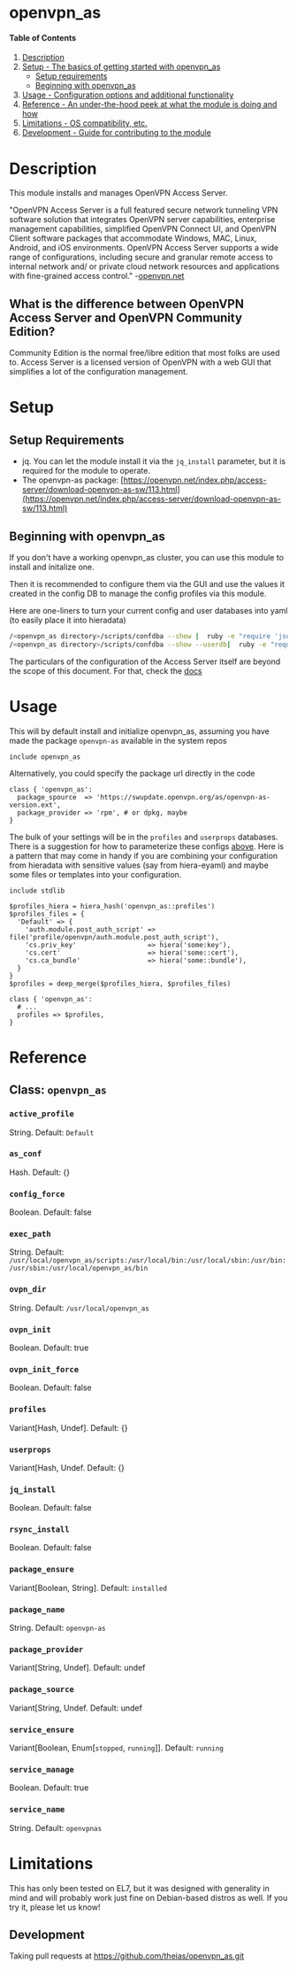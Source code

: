 openvpn_as
==========

#### Table of Contents

1. [Description](#description)
2. [Setup - The basics of getting started with openvpn_as](#setup)
    * [Setup requirements](#setup-requirements)
    * [Beginning with openvpn_as](#beginning-with-openvpn_as)
3. [Usage - Configuration options and additional functionality](#usage)
4. [Reference - An under-the-hood peek at what the module is doing and how](#reference)
5. [Limitations - OS compatibility, etc.](#limitations)
6. [Development - Guide for contributing to the module](#development)

# Description

This module installs and manages OpenVPN Access Server.

"OpenVPN Access Server is a full featured secure network tunneling VPN software solution that integrates OpenVPN server
capabilities, enterprise management capabilities, simplified OpenVPN Connect UI, and OpenVPN Client software packages
that accommodate Windows, MAC, Linux, Android, and iOS environments. OpenVPN Access Server supports a wide range of
configurations, including secure and granular remote access to internal network and/ or private cloud network resources
and applications with fine-grained access control." -[openvpn.net]

## What is the difference between OpenVPN Access Server and OpenVPN Community Edition?

Community Edition is the normal free/libre edition that most folks are used to. Access Server is a licensed version of OpenVPN with a web GUI that simplifies a lot of the configuration management.

# Setup

## Setup Requirements

* jq. You can let the module install it via the `jq_install` parameter, but it is required for the module to operate.
* The openvpn-as package: [https://openvpn.net/index.php/access-server/download-openvpn-as-sw/113.html](https://openvpn.net/index.php/access-server/download-openvpn-as-sw/113.html)


## Beginning with openvpn_as  

If you don't have a working openvpn_as cluster, you can use this module to install and initalize one.

Then it is recommended to configure them via the GUI and use the values it created in the config DB to manage the config profiles via this module.

Here are one-liners to turn your current config and user databases into yaml (to easily place it into hieradata)

```sh
/<openvpn_as directory>/scripts/confdba --show |  ruby -e "require 'json'; require 'yaml'; print YAML.dump(JSON.load(ARGF.read()))"
/<openvpn_as directory>/scripts/confdba --show --userdb|  ruby -e "require 'json'; require 'yaml'; print YAML.dump(JSON.load(ARGF.read()))"
```

The particulars of the configuration of the Access Server itself are beyond the scope of this document. For that, check the [docs]

# Usage

This will by default install and initialize openvpn_as, assuming you have made the package `openvpn-as` available in the system repos

```puppet
include openvpn_as
```

Alternatively, you could specify the package url directly in the code

```puppet
class { 'openvpn_as':
  package_spource  => 'https://swupdate.openvpn.org/as/openvpn-as-version.ext',
  package_provider => 'rpm', # or dpkg, maybe
}
```

The bulk of your settings will be in the `profiles` and `userprops` databases. There is a suggestion for how to parameterize these configs [above](#beginning-with-openvpn_as). Here is a pattern that may come in handy if you are combining your configuration from hieradata with sensitive values (say from hiera-eyaml) and maybe some files or templates into your configuration.

```puppet
include stdlib

$profiles_hiera = hiera_hash('openvpn_as::profiles')
$profiles_files = {
  'Default' => {
    'auth.module.post_auth_script' => file('profile/openvpn/auth.module.post_auth_script'),
    'cs.priv_key'                  => hiera('some:key'),
    'cs.cert'                      => hiera('some::cert'),
    'cs.ca_bundle'                 => hiera('some::bundle'),
  }
}
$profiles = deep_merge($profiles_hiera, $profiles_files)

class { 'openvpn_as':
  # ...
  profiles => $profiles,
}
```

# Reference

## Class: `openvpn_as`

### `active_profile`

String. Default: `Default`

### `as_conf`

Hash. Default: {}

### `config_force`

Boolean. Default: false

### `exec_path`

String. Default: `/usr/local/openvpn_as/scripts:/usr/local/bin:/usr/local/sbin:/usr/bin:/usr/sbin:/usr/local/openvpn_as/bin`

### `ovpn_dir`

String. Default: `/usr/local/openvpn_as`

### `ovpn_init`

Boolean. Default: true

### `ovpn_init_force`

Boolean. Default: false

### `profiles`

Variant[Hash, Undef]. Default: {}

### `userprops`

Variant[Hash, Undef. Default: {}

### `jq_install`

Boolean. Default: false

### `rsync_install`

Boolean. Default: false

### `package_ensure`

Variant[Boolean, String]. Default: `installed`

### `package_name`

String. Default: `openvpn-as`

### `package_provider`

Variant[String, Undef]. Default:  undef

### `package_source`

Variant[String, Undef. Default: undef

### `service_ensure`

Variant[Boolean, Enum[`stopped`, `running`]]. Default: `running`

### `service_manage`

Boolean. Default: true

### `service_name`

String. Default: `openvpnas`

# Limitations

This has only been tested on EL7, but it was designed with generality in mind and will probably work just fine on Debian-based distros as well. If you try it, please let us know!

## Development

Taking pull requests at https://github.com/theias/openvpn_as.git


[openvpn.net]: https://openvpn.net/index.php/access-server/overview.html
[docs]: https://openvpn.net/index.php/access-server/docs.html
